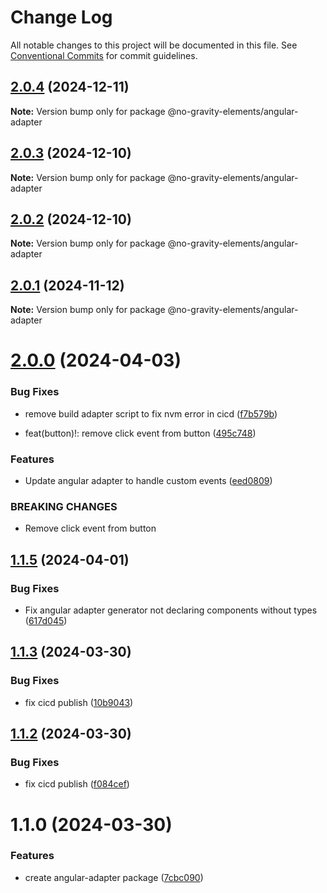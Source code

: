 # Change Log

All notable changes to this project will be documented in this file.
See [Conventional Commits](https://conventionalcommits.org) for commit guidelines.

## [2.0.4](https://github.com/no-gravity-company/no-gravity-elements/compare/@no-gravity-elements/angular-adapter@2.0.3...@no-gravity-elements/angular-adapter@2.0.4) (2024-12-11)

**Note:** Version bump only for package @no-gravity-elements/angular-adapter

## [2.0.3](https://github.com/no-gravity-company/no-gravity-elements/compare/@no-gravity-elements/angular-adapter@2.0.2...@no-gravity-elements/angular-adapter@2.0.3) (2024-12-10)

**Note:** Version bump only for package @no-gravity-elements/angular-adapter

## [2.0.2](https://github.com/no-gravity-company/no-gravity-elements/compare/@no-gravity-elements/angular-adapter@2.0.1...@no-gravity-elements/angular-adapter@2.0.2) (2024-12-10)

**Note:** Version bump only for package @no-gravity-elements/angular-adapter

## [2.0.1](https://github.com/no-gravity-company/no-gravity-elements/compare/@no-gravity-elements/angular-adapter@2.0.0...@no-gravity-elements/angular-adapter@2.0.1) (2024-11-12)

**Note:** Version bump only for package @no-gravity-elements/angular-adapter

# [2.0.0](https://github.com/no-gravity-company/no-gravity-elements/compare/@no-gravity-elements/angular-adapter@1.1.5...@no-gravity-elements/angular-adapter@2.0.0) (2024-04-03)

### Bug Fixes

- remove build adapter script to fix nvm error in cicd ([f7b579b](https://github.com/no-gravity-company/no-gravity-elements/commit/f7b579b9c0625b74b87cba4486600972aad9de49))

- feat(button)!: remove click event from button ([495c748](https://github.com/no-gravity-company/no-gravity-elements/commit/495c74885f1da2154281d64c7de0b19cc9758148))

### Features

- Update angular adapter to handle custom events ([eed0809](https://github.com/no-gravity-company/no-gravity-elements/commit/eed08095ebf1def2d45e08b6f095fe6a3dbf2a08))

### BREAKING CHANGES

- Remove click event from button

## [1.1.5](https://github.com/no-gravity-company/no-gravity-elements/compare/@no-gravity-elements/angular-adapter@1.1.3...@no-gravity-elements/angular-adapter@1.1.5) (2024-04-01)

### Bug Fixes

- Fix angular adapter generator not declaring components without types ([617d045](https://github.com/no-gravity-company/no-gravity-elements/commit/617d045b9466b275d74c9bce862271448be94adc))

## [1.1.3](https://github.com/no-gravity-company/no-gravity-elements/compare/@no-gravity-elements/angular-adapter@1.1.0...@no-gravity-elements/angular-adapter@1.1.3) (2024-03-30)

### Bug Fixes

- fix cicd publish ([10b9043](https://github.com/no-gravity-company/no-gravity-elements/commit/10b9043521df21266dda1d07c7c7cb60606997d4))

## [1.1.2](https://github.com/no-gravity-company/no-gravity-elements/compare/@no-gravity-elements/angular-adapter@1.1.0...@no-gravity-elements/angular-adapter@1.1.2) (2024-03-30)

### Bug Fixes

- fix cicd publish ([f084cef](https://github.com/no-gravity-company/no-gravity-elements/commit/f084cefcecb4f411e11da6413aa4fa9f6fbdda72))

# 1.1.0 (2024-03-30)

### Features

- create angular-adapter package ([7cbc090](https://github.com/no-gravity-company/no-gravity-elements/commit/7cbc09087aa7cf464628ad4f4e62d4b29d16a83e))
